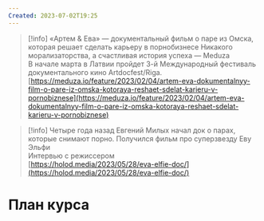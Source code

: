```yaml
---
Created: 2023-07-02T19:25
---
```

> [!info] «Артем & Ева» — документальный фильм о паре из Омска, которая решает сделать карьеру в порнобизнесе Никакого морализаторства, а счастливая история успеха — Meduza  
> В начале марта в Латвии пройдет 3-й Международный фестиваль документального кино Artdocfest/Riga.  
> [https://meduza.io/feature/2023/02/04/artem-eva-dokumentalnyy-film-o-pare-iz-omska-kotoraya-reshaet-sdelat-karieru-v-pornobiznese](https://meduza.io/feature/2023/02/04/artem-eva-dokumentalnyy-film-o-pare-iz-omska-kotoraya-reshaet-sdelat-karieru-v-pornobiznese)  

> [!info] Четыре года назад Евгений Милых начал док о парах, которые снимают порно. Получился фильм про суперзвезду Еву Эльфи  
> Интервью с режиссером  
> [https://holod.media/2023/05/28/eva-elfie-doc/](https://holod.media/2023/05/28/eva-elfie-doc/)  

# План курса